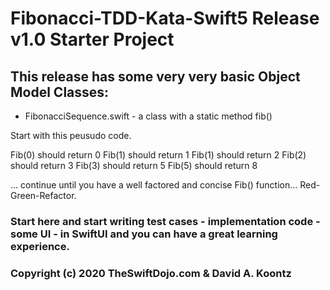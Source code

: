 #  Fibonacci-TDD-Kata-Swift5 Release v1.0 Starter Project

## This release has some very very basic Object Model Classes:

- FibonacciSequence.swift - a class with a static method fib()

Start with this peusudo code.

Fib(0) should return 0
Fib(1) should return 1
Fib(1) should return 2
Fib(2) should return 3
Fib(3) should return 5
Fib(5) should return 8

... continue until you have a well factored and concise Fib() function... Red-Green-Refactor.



### Start here and start writing test cases - implementation code - some UI - in SwiftUI and you can have a great learning experience.

### Copyright (c) 2020 TheSwiftDojo.com  & David A. Koontz




